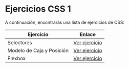 # Ejercicios CSS 1

A continuación, encontrarás una lista de ejercicios de CSS:

| Ejercicio                 | Enlace                                                                                              |
| ------------------------- | --------------------------------------------------------------------------------------------------- |
| Selectores                | [Ver ejercicio](https://stackblitz.com/edit/css-selectores?file=index.html)                         |
| Modelo de Caja y Posición | [Ver ejercicio](https://stackblitz.com/edit/css-modelo-de-caja-posicion?file=index.html,styles.css) |
| Flexbox                   | [Ver ejercicio](https://stackblitz.com/edit/css-display-flexbox?file=index.html)                    |
